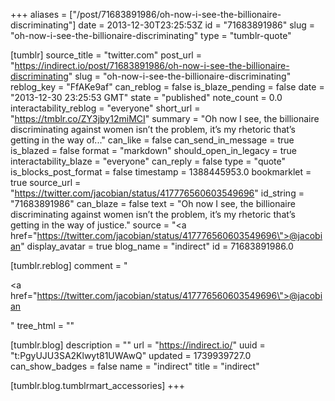 +++
aliases = ["/post/71683891986/oh-now-i-see-the-billionaire-discriminating"]
date = 2013-12-30T23:25:53Z
id = "71683891986"
slug = "oh-now-i-see-the-billionaire-discriminating"
type = "tumblr-quote"

[tumblr]
source_title = "twitter.com"
post_url = "https://indirect.io/post/71683891986/oh-now-i-see-the-billionaire-discriminating"
slug = "oh-now-i-see-the-billionaire-discriminating"
reblog_key = "FfAKe9af"
can_reblog = false
is_blaze_pending = false
date = "2013-12-30 23:25:53 GMT"
state = "published"
note_count = 0.0
interactability_reblog = "everyone"
short_url = "https://tmblr.co/ZY3jby12miMCI"
summary = "Oh now I see, the billionaire discriminating against women isn’t the problem, it’s my rhetoric that’s getting in the way of..."
can_like = false
can_send_in_message = true
is_blazed = false
format = "markdown"
should_open_in_legacy = true
interactability_blaze = "everyone"
can_reply = false
type = "quote"
is_blocks_post_format = false
timestamp = 1388445953.0
bookmarklet = true
source_url = "https://twitter.com/jacobian/status/417776560603549696"
id_string = "71683891986"
can_blaze = false
text = "Oh now I see, the billionaire discriminating against women isn’t the problem, it’s my rhetoric that’s getting in the way of justice."
source = "<a href=\"https://twitter.com/jacobian/status/417776560603549696\">@jacobian</a>"
display_avatar = true
blog_name = "indirect"
id = 71683891986.0

[tumblr.reblog]
comment = "<p><a href=\"https://twitter.com/jacobian/status/417776560603549696\">@jacobian</a></p>"
tree_html = ""

[tumblr.blog]
description = ""
url = "https://indirect.io/"
uuid = "t:PgyUJU3SA2Klwyt81UWAwQ"
updated = 1739939727.0
can_show_badges = false
name = "indirect"
title = "indirect"

[tumblr.blog.tumblrmart_accessories]
+++
